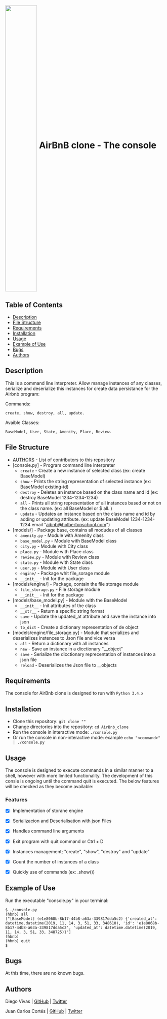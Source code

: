 # <a href="url"><img src="https://files.realpython.com/media/Working-With-JSON-Data-in-Python_Watermarked.66a8fdcb8859.jpg" align="middle" width="100" height="900"></a> AirBnB clone - The console


## Table of Contents
* [Description](#description)
* [File Structure](#file-structure)
* [Requirements](#requirements)
* [Installation](#installation)
* [Usage](#usage)
* [Example of Use](#example-of-use)
* [Bugs](#bugs)
* [Authors](#authors)

## Description
This is a command line interpreter.
Allow manage instances of any classes, serialize and deserialize this instances for create data persistance for the Airbnb program:

Commands:
   ```
   create, show, destroy, all, update.
   ```
Avaible Classes:
   ```
   BaseModel, User, State, Amenity, Place, Review.
   ```

   
## File Structure
* [AUTHORS](AUTHORS) - List of contributors to this repository
* [console.py] - Program command line interpreter
  * `create` - Create a new instance of selected class (ex: create BaseModel)
  * `show` - Prints the string representation of selected instance (ex: BaseModel existing-id)
  * `destroy` - Deletes an instance based on the class name and id (ex: destroy BaseModel 1234-1234-1234)
  * `all` - Prints all string representation of all instances based or not on the class name. (ex:  all BaseModel or $ all. )
  * `update` - Updates an instance based on the class name and id by adding or updating attribute. (ex: update BaseModel 1234-1234-1234 email "aibnb@holbertonschool.com") 
* [models/] - Package base, contains all modudes of all classes
  * `amenity.py` - Module with Amenity class
  * `base_model.py` - Module with BaseModel class
  * `city.py` - Module with City class
  * `place.py` - Module with Place class
  * `review.py` - Module with Review class
  * `state.py` - Module with State class
  * `user.py` - Module with User class
  * `engine/` - Package whit file_sorage module
  * `__init__` - Init for the package
* [models/engine/] - Package, contain the file storage module
  * `file_storage.py` - File storage module
  * `__init__` - Init for the package
* [models/base_model.py] - Module with the BaseModel
  * `__init__` - Init attributes of the class
  * `__str__` - Return a specific string format
  * `save` - Update the updated_at attribute and save the instance into json
  * `to_dict` - Create a dictionary representation of de object
* [models/engine/file_storage.py] - Module that serializes and deserializes instences to Json file and vice versa
  * `all` - Return a dictionary with all instances
  * `new` - Save an instance in a dicctionary "__object"
  * `save` - Serialize the dicctionary reprecentation of instances into a json file
  * `reload` - Deserializes the Json file to __objects 
  
 

## Requirements

The console for AirBnb clone is designed to run with `Python 3.4.x` 

## Installation

   - Clone this repository: `git clone ""`
   - Change directories into the repository: `cd AirBnb_clone`
   - Run the console in interactive mode: `./console.py`
   - Or run the console in non-interactive mode: example `echo "<command>" | ./console.py`

## Usage

The console is designed to execute commands in a similar manner to a shell, however with more limited functionality. The development of this consle is ongoing until the command quit is executed. The below features will be checked as they become available:

### Features
- [x] Implementation of storane engine
- [x] Serializacion and Deserialisation with json Files
- [x] Handles command line arguments
- [x] Exit program with quit command or Ctrl + D
- [x] Instances management; "create", "show", "destroy" and "update"
- [x] Count the number of instances of a class
- [x] Quickly use of commands (ex: <class name>.show(<id>))


## Example of Use
Run the executable "console.py" in your terminal:
```
$ ./console.py
(hbnb) all
["[BaseModel] (e1e8068b-8b17-44b8-a63a-339817dda5c2) {'created_at': datetime.datetime(2019, 11, 14, 3, 51, 33, 348610), 'id': 'e1e8068b-8b17-44b8-a63a-339817dda5c2', 'updated_at': datetime.datetime(2019, 11, 14, 3, 51, 33, 348725)}"]
(hbnb)
(hbnb) quit
$
```
## Bugs
At this time, there are no known bugs.

## Authors
Diego Vivas  | [GitHub](https://github.com/diegovivas) | [Twitter](https://twitter.com/rdiegovivas)

Juan Carlos Cortés | [GitHub](https://github.com/jucortesa) | [Twitter](https://twitter.com/jucortesa)

